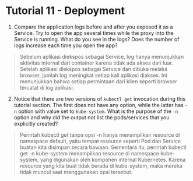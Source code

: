 # Tutorial 11 - Deployment

1. Compare the application logs before and after you exposed it as a Service. Try to open the app several times while the proxy into the Service is running. What do you see in the logs? Does the number of logs increase each time you open the app?
> Sebelum aplikasi diekspos sebagai Service, log hanya menunjukkan aktivitas internal dari container karena tidak ada akses dari luar. Setelah aplikasi diekspos sebagai Service dan dibuka melalui browser, jumlah log meningkat setiap kali aplikasi diakses. Ini menunjukkan bahwa setiap permintaan dari klien seperti browser tercatat di log aplikasi.
  
2. Notice that there are two versions of `kubectl get` invocation during this tutorial section. The first does not have any option, while the latter has `-n` option with value set to `kube-system`. What is the purpose of the `-n` option and why did the output not list the pods/services that you explicitly created?
> Perintah kubectl get tanpa opsi -n hanya menampilkan resource di namespace default, yaitu tempat resource seperti Pod dan Service buatan kita disimpan secara bawaan. Sementara itu, perintah kubectl get -n kube-system menampilkan resource di namespace kube-system, yang digunakan oleh komponen internal Kubernetes. Karena resource yang kita buat tidak berada di kube-system, maka mereka tidak muncul saat menggunakan opsi tersebut.
